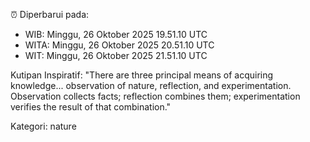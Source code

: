 ⏰ Diperbarui pada:
- WIB: Minggu, 26 Oktober 2025 19.51.10 UTC
- WITA: Minggu, 26 Oktober 2025 20.51.10 UTC
- WIT: Minggu, 26 Oktober 2025 21.51.10 UTC

Kutipan Inspiratif:
"There are three principal means of acquiring knowledge... observation of nature, reflection, and experimentation. Observation collects facts; reflection combines them; experimentation verifies the result of that combination."


Kategori: nature

